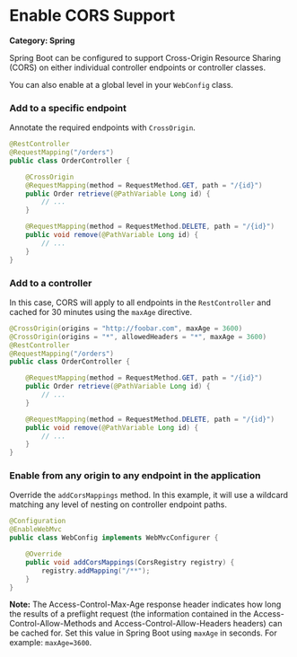 # Enable CORS Support

__Category: Spring__

Spring Boot can be configured to support Cross-Origin Resource Sharing (CORS) on either individual controller endpoints or controller classes. 

You can also enable at a global level in your `WebConfig` class.

### Add to a specific endpoint

Annotate the required endpoints with `CrossOrigin`.

```java
@RestController
@RequestMapping("/orders")
public class OrderController {

    @CrossOrigin
    @RequestMapping(method = RequestMethod.GET, path = "/{id}")
    public Order retrieve(@PathVariable Long id) {
        // ...
    }

    @RequestMapping(method = RequestMethod.DELETE, path = "/{id}")
    public void remove(@PathVariable Long id) {
        // ...
    }
}
```

### Add to a controller

In this case, CORS will apply to all endpoints in the `RestController` and cached for 30 minutes using the `maxAge` directive.

```java
@CrossOrigin(origins = "http://foobar.com", maxAge = 3600)
@CrossOrigin(origins = "*", allowedHeaders = "*", maxAge = 3600)
@RestController
@RequestMapping("/orders")
public class OrderController {

    @RequestMapping(method = RequestMethod.GET, path = "/{id}")
    public Order retrieve(@PathVariable Long id) {
        // ...
    }

    @RequestMapping(method = RequestMethod.DELETE, path = "/{id}")
    public void remove(@PathVariable Long id) {
        // ...
    }
}
```

### Enable from any origin to any endpoint in the application

Override the `addCorsMappings` method. In this example, it will use a wildcard matching any level of nesting on controller endpoint paths.

```java
@Configuration
@EnableWebMvc
public class WebConfig implements WebMvcConfigurer {

    @Override
    public void addCorsMappings(CorsRegistry registry) {
        registry.addMapping("/**");
    }
}
```

__Note:__ The Access-Control-Max-Age response header indicates how long the results of a preflight request (the information contained in the Access-Control-Allow-Methods and Access-Control-Allow-Headers headers) can be cached for. Set this value in Spring Boot using `maxAge` in seconds. For example: `maxAge=3600`.